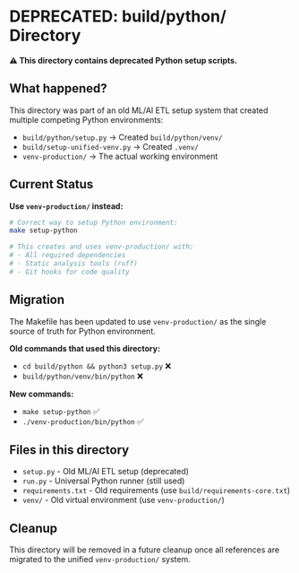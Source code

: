 # DEPRECATED: build/python/ Directory

**⚠️ This directory contains deprecated Python setup scripts.**

## What happened?

This directory was part of an old ML/AI ETL setup system that created multiple competing Python environments:

- `build/python/setup.py` → Created `build/python/venv/`
- `build/setup-unified-venv.py` → Created `.venv/`
- `venv-production/` → The actual working environment

## Current Status

**Use `venv-production/` instead:**

```bash
# Correct way to setup Python environment:
make setup-python

# This creates and uses venv-production/ with:
# - All required dependencies
# - Static analysis tools (ruff)
# - Git hooks for code quality
```

## Migration

The Makefile has been updated to use `venv-production/` as the single source of truth for Python environment.

**Old commands that used this directory:**
- `cd build/python && python3 setup.py` ❌
- `build/python/venv/bin/python` ❌

**New commands:**
- `make setup-python` ✅
- `./venv-production/bin/python` ✅

## Files in this directory

- `setup.py` - Old ML/AI ETL setup (deprecated)
- `run.py` - Universal Python runner (still used)
- `requirements.txt` - Old requirements (use `build/requirements-core.txt`)
- `venv/` - Old virtual environment (use `venv-production/`)

## Cleanup

This directory will be removed in a future cleanup once all references are migrated to the unified `venv-production/` system.
